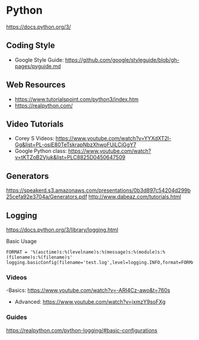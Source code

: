# Python

https://docs.python.org/3/


## Coding Style
- Google Style Guide: https://github.com/google/styleguide/blob/gh-pages/pyguide.md

## Web Resources


- https://www.tutorialspoint.com/python3/index.htm
- https://realpython.com/

## Video Tutorials
- Corey S Videos: https://www.youtube.com/watch?v=YYXdXT2l-Gg&list=PL-osiE80TeTskrapNbzXhwoFUiLCjGgY7
- Google Python class: https://www.youtube.com/watch?v=tKTZoB2Vjuk&list=PLC8825D0450647509

## Generators

https://speakerd.s3.amazonaws.com/presentations/0b3d897c54204d299b25cefa92e3704a/Generators.pdf
http://www.dabeaz.com/tutorials.html
## Logging
https://docs.python.org/3/library/logging.html

Basic Usage
```
FORMAT = '%(asctime)s:%(levelname)s:%(message)s:%(module)s:%(filename)s:%(filename)s'
logging.basicConfig(filename='test.log',level=logging.INFO,format=FORMAT)
```
### Videos

-Basics: https://www.youtube.com/watch?v=-ARI4Cz-awo&t=760s
- Advanced: https://www.youtube.com/watch?v=jxmzY9soFXg

### Guides
https://realpython.com/python-logging/#basic-configurations

